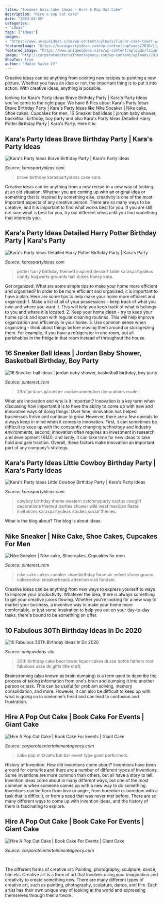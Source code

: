 ```yaml
---
title: "Sneaker Gala Cake Ideas ~ Hire A Pop Out Cake"
description: "Hire a pop out cake"
date: "2023-04-05"
categories:
- "ideas"
tags: ["ideas"]
images:
- "https://www.uniqueideas.site/wp-content/uploads/liquor-cake-tower-with-dusse-and-not-your-fathers-root-beer-my.jpg"
featuredImage: "https://karaspartyideas.com/wp-content/uploads/2016/11/Brave-Birthday-Party-via-Karas-Party-Ideas-KarasPartyIdeas.com5_.jpg"
featured_image: "https://www.uniqueideas.site/wp-content/uploads/liquor-cake-tower-with-dusse-and-not-your-fathers-root-beer-my.jpg"
image: "http://corporateentertainmentagency.com/wp-content/uploads/2016/05/PopOutCake-21.jpg"
ShowToc: true
author: "Madie Ratke IV"
---
```



Creative ideas can be anything from cooking new recipes to painting a new picture. Whether you have an idea or not, the important thing is to put it into action. With creative ideas, anything is possible.

	

		
looking for Kara&#039;s Party Ideas Brave Birthday Party | Kara&#039;s Party Ideas you've came to the right page. We have 8 Pics about Kara&#039;s Party Ideas Brave Birthday Party | Kara&#039;s Party Ideas like Nike Sneaker | Nike cake, Shoe cakes, Cupcakes for men, 16 Sneaker ball ideas | jordan baby shower, basketball birthday, boy party and also Kara&#039;s Party Ideas Detailed Harry Potter Birthday Party | Kara&#039;s Party. Here it is:
		
    
## Kara&#039;s Party Ideas Brave Birthday Party | Kara&#039;s Party Ideas

<img loading=lazy src="https://karaspartyideas.com/wp-content/uploads/2016/11/Brave-Birthday-Party-via-Karas-Party-Ideas-KarasPartyIdeas.com5_.jpg" onerror="this.onerror=null;this.src='https://tse1.mm.bing.net/th?id=OIP.trAYOQN2N15un70YtOANPwHaLH&amp;pid=15.1';" alt="Kara&#039;s Party Ideas Brave Birthday Party | Kara&#039;s Party Ideas">

_Source: karaspartyideas.com_

>brave birthday karaspartyideas cake kara. 

	

Creative ideas can be anything from a new recipe to a new way of looking at an old situation. Whether you are coming up with an original idea or something that is inspired by something else, creativity is one of the most important aspects of any creative person. There are so many ways to be creative, and it is important to find what works best for you. If you are still not sure what is best for you, try out different ideas until you find something that interests you.

    
## Kara&#039;s Party Ideas Detailed Harry Potter Birthday Party | Kara&#039;s Party

<img loading=lazy src="http://karaspartyideas.com/wp-content/uploads/2016/11/Harry-Potter-Birthday-Party-via-Karas-Party-Ideas-KarasPartyIdeas.com77.jpeg" onerror="this.onerror=null;this.src='https://tse2.mm.bing.net/th?id=OIP.6wzvDK7gApJZs3FCbQbPKwHaLH&amp;pid=15.1';" alt="Kara&#039;s Party Ideas Detailed Harry Potter Birthday Party | Kara&#039;s Party">

_Source: karaspartyideas.com_

>potter harry birthday themed inspired dessert table karaspartyideas candy hogwarts grounds hall dukes honey kara. 

	

Get organized: What are some simple tips to make your home more efficient and organized?
In order to be more efficient and organized, it is important to have a plan. Here are some tips to help make your home more efficient and organized: 1. Make a list of all of your possessions - keep track of what you own and where you want it. This will help you keep track of what is belongs to you and where it is located. 
2. Keep your home clean - try to keep your home spick and span with regular cleaning routines. This will help improve organization and efficiency in your home. 3. Use common sense when organizing - think about things before moving them around or storageizing them. For example, if you have a refrigerator in one room, put all perishables in the fridge in that room instead of throughout the house. 
    
## 16 Sneaker Ball Ideas | Jordan Baby Shower, Basketball Birthday, Boy Party

<img loading=lazy src="https://i.pinimg.com/474x/df/32/bc/df32bc83a7928ecb9898a105a5a73e93--womens-jordans-shoes-jordans-sneakers.jpg" onerror="this.onerror=null;this.src='https://tse3.mm.bing.net/th?id=OIP.3szeCQnvZfagBgN0t9rAMQAAAA&amp;pid=15.1';" alt="16 Sneaker ball ideas | jordan baby shower, basketball birthday, boy party">

_Source: pinterest.com_

>23rd jordans juliausher cookieconnection decorations reade. 

	

What are innovation and why is it important?
Innovation is a key term when discussing how important it is to have the ability to come up with new and innovative ways of doing things. Over time, innovation has helped businesses thrive and continue to grow. However, there are a few caveats to always keep in mind when it comes to innovation. First, it can sometimes be difficult to keep up with the constantly changing technology and industry environments; second, innovation often requires an investment in research and development (R&D); and lastly, it can take time for new ideas to take hold and gain traction. Overall, these factors make innovation an important part of any company’s strategy.

    
## Kara&#039;s Party Ideas Little Cowboy Birthday Party | Kara&#039;s Party Ideas

<img loading=lazy src="http://karaspartyideas.com/wp-content/uploads/2016/02/Little-Cowboy-Birthday-Party-via-Karas-Party-Ideas-KarasPartyIdeas.com1_.jpg" onerror="this.onerror=null;this.src='https://tse3.mm.bing.net/th?id=OIP.7uQhA6ubeluFhA4K4ErG2AHaLH&amp;pid=15.1';" alt="Kara&#039;s Party Ideas Little Cowboy Birthday Party | Kara&#039;s Party Ideas">

_Source: karaspartyideas.com_

>cowboy birthday theme western catchmyparty cactus cowgirl decorations themed parties shower wild west mexican fiesta invitations karaspartyideas studies social themes. 

	

What is the blog about?
The blog is about ideas.

    
## Nike Sneaker | Nike Cake, Shoe Cakes, Cupcakes For Men

<img loading=lazy src="https://i.pinimg.com/originals/4d/e6/8b/4de68b1e48bbe64bfdba8ce3adff1c6c.jpg" onerror="this.onerror=null;this.src='https://tse4.mm.bing.net/th?id=OIP.64gOwD-h3TQaYrMILfMIDQHaLH&amp;pid=15.1';" alt="Nike Sneaker | Nike cake, Shoe cakes, Cupcakes for men">

_Source: pinterest.com_

>nike cake cakes sneaker shoe birthday force air velvet shoes groom cakecentral sneakerheads attention visit fondant. 

	

Creative ideas can be anything from new ways to express yourself to ways to improve your productivity. Whatever the idea, there is always something to get your creative juices flowing. Whether you're looking for a new way to market your business, a inventive way to make your home more comfortable, or just some Inspiration to help you out on your day-to-day tasks, there's bound to be something on offer.

    
## 10 Fabulous 30Th Birthday Ideas In Dc 2020

<img loading=lazy src="https://www.uniqueideas.site/wp-content/uploads/liquor-cake-tower-with-dusse-and-not-your-fathers-root-beer-my.jpg" onerror="this.onerror=null;this.src='https://tse2.mm.bing.net/th?id=OIP.OFfpyt2VCMoaWsuPwJtIDwHaF2&amp;pid=15.1';" alt="10 Fabulous 30Th Birthday Ideas In Dc 2020">

_Source: uniqueideas.site_

>30th birthday cake beer tower liquor cakes dusse bottle fathers root fabulous usse dc gifts title craft. 

	

Brainstroming (also known as brain dumping) is a term used to describe the process of taking information from one's brain and dumping it into another person or task. This can be useful for problem solving, memory consolidation, and more. However, it can also be difficult to keep up with what is going on in someone's head and can lead to confusion and frustration.

    
## Hire A Pop Out Cake | Book Cake For Events | Giant Cake

<img loading=lazy src="https://corporateentertainmentagency.com/wp-content/uploads/2016/05/PopoutCake-2-copy.jpg" onerror="this.onerror=null;this.src='https://tse1.mm.bing.net/th?id=OIP.LN-hMkLXwKxuHFapFl8d7wHaLH&amp;pid=15.1';" alt="Hire A Pop Out Cake | Book Cake For Events | Giant Cake">

_Source: corporateentertainmentagency.com_

>cake pop mitzvahs bat bar event type giant performers. 

	

History of Invention: How did inventions come about?
Inventions have been around for centuries and there are a number of different types of inventions. Some inventions are more common than others, but all have a story to tell. Invention ideas come about in many different ways, but one of the most common is when someone comes up with a new way to do something. Inventions can be born from love or anger, from boredom or boredom with a task that is difficult, or from a need that was never met before. There are so many different ways to come up with invention ideas, and the history of them is fascinating to explore.

    
## Hire A Pop Out Cake | Book Cake For Events | Giant Cake

<img loading=lazy src="http://corporateentertainmentagency.com/wp-content/uploads/2016/05/PopOutCake-21.jpg" onerror="this.onerror=null;this.src='https://tse3.mm.bing.net/th?id=OIP.zWLha9bY7yNdHCl_Eio8OgHaJ4&amp;pid=15.1';" alt="Hire A Pop Out Cake | Book Cake For Events | Giant Cake">

_Source: corporateentertainmentagency.com_

>. 

	

The different forms of creative art: Painting, photography, sculpture, dance, film etc.
Creative art is a form of art that involves using your imagination and creativity to create something new. There are many different types of creative art, such as painting, photography, sculpture, dance, and film. Each artist has their own unique way of looking at the world and expressing themselves through their artwork.

